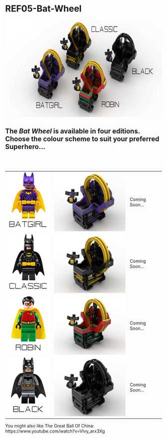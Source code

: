 <a name="README"></a>
# REF05-Bat-Wheel
<img width="800" height="313" src="https://github.com/rykfield/REF05-Bat-Wheel/raw/master/CombinationMasthead.png">
<h2>
The <i>Bat Wheel</i> is available in four editions.  Choose the colour scheme to suit your preferred Superhero... 
</h2>
<BR><BR>
<center>

<table border=0>

<tr border=0>
<td align='left'>
<img width=150 height=190 src="https://github.com/rykfield/REF05-Bat-Wheel/raw/master/ref05_batgirl_fig.png">
</td>
<td align='left'>
<img width=254 height=190 src="https://github.com/rykfield/REF05-Bat-Wheel/raw/master/ref05_batgirl_module.png">
</td>
<td align='left'>
Coming Soon...
</td>
</tr>

<tr border=0>
<td align='left'>
<img width=150 height=190 src="https://github.com/rykfield/REF05-Bat-Wheel/raw/master/ref05_classic_fig.png">
</td>
<td align='left'>
<img width=254 height=190 src="https://github.com/rykfield/REF05-Bat-Wheel/raw/master/ref05_classic_module.png">
</td>
<td align='left'>
Coming Soon...
</td>
</tr>

<tr border=0>
<td align='left'>
<img width=150 height=190 src="https://github.com/rykfield/REF05-Bat-Wheel/raw/master/ref05_robin_fig.png">
</td>
<td align='left'>
<img width=254 height=190 src="https://github.com/rykfield/REF05-Bat-Wheel/raw/master/ref05_robin_module.png">
</td>
<td align='left'>
Coming Soon...
</td>
</tr>

<tr border=0>
<td align='left'>
<img width=150 height=190 src="https://github.com/rykfield/REF05-Bat-Wheel/raw/master/ref05_black_fig.png">
</td>
<td align='left'>
<img width=254 height=190 src="https://github.com/rykfield/REF05-Bat-Wheel/raw/master/ref05_black_module.png">
</td>
<td align='left'>
Coming Soon...
</td>
</tr>


</table>

</center>

<P>You might also like The Great Ball Of China: https://www.youtube.com/watch?v=Vlvy_arx3Xg
</centre>